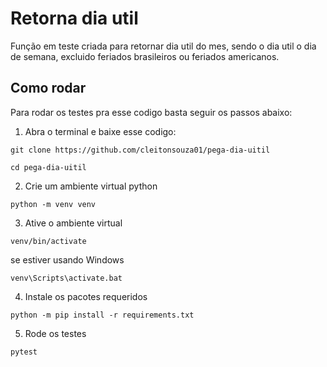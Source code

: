 # Retorna dia util
Função em teste criada para retornar dia util do mes, sendo o dia util o dia de semana, excluido feriados brasileiros ou feriados americanos.

## Como rodar
Para rodar os testes pra esse codigo basta seguir os passos abaixo:

1. Abra o terminal e baixe esse codigo: 
```shell
git clone https://github.com/cleitonsouza01/pega-dia-uitil

cd pega-dia-uitil
```

2. Crie um ambiente virtual python
```shell
python -m venv venv
```

3. Ative o ambiente virtual
```
venv/bin/activate 
```
se estiver usando Windows
```
venv\Scripts\activate.bat 
```

4. Instale os pacotes requeridos
```shell
python -m pip install -r requirements.txt
```

5. Rode os testes
```shell
pytest
```